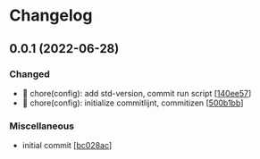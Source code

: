 # Changelog

<a name="0.0.1"></a>
## 0.0.1 (2022-06-28)

### Changed

- 🚚 chore(config): add std-version, commit run script [[140ee57](https://github.com/anoop-logcat/nhost-playground/commit/140ee577f5d55e72284c7202ca9675640884c38e)]
- 🚚 chore(config): initialize commitlijnt, commitizen [[500b1bb](https://github.com/anoop-logcat/nhost-playground/commit/500b1bb41e133cdb4334c870be596134616ed96d)]

### Miscellaneous

-  initial commit [[bc028ac](https://github.com/anoop-logcat/nhost-playground/commit/bc028ac558b4d064bc276a3ad2215d15902588d6)]


